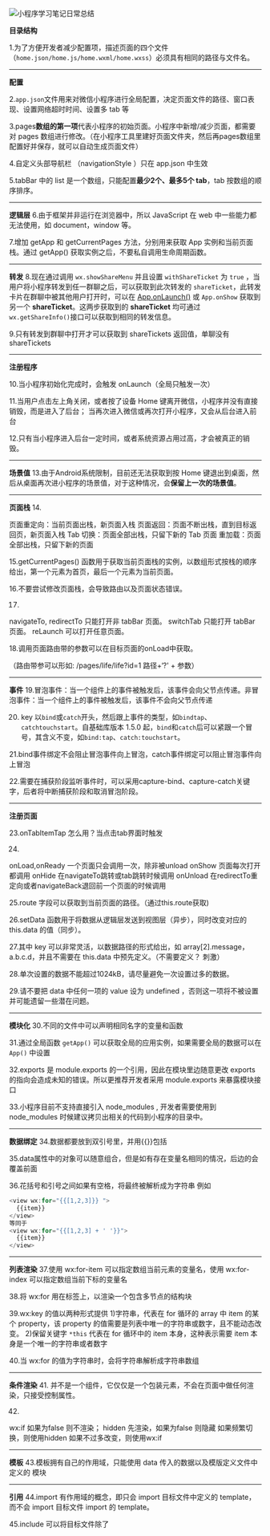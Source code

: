 ![小程序学习笔记日常总结](https://upload-images.jianshu.io/upload_images/6943526-8e8e15ec07a4ecbc.png?imageMogr2/auto-orient/strip%7CimageView2/2/w/1240)

**目录结构**

1.为了方便开发者减少配置项，描述页面的四个文件（`home.json/home.js/home.wxml/home.wxss`）必须具有相同的路径与文件名。

------

**配置**

2.`app.json`文件用来对微信小程序进行全局配置，决定页面文件的路径、窗口表现、设置网络超时时间、设置多 tab 等

3.pages**数组的第一项**代表小程序的初始页面。小程序中新增/减少页面，都需要对 pages 数组进行修改。（在小程序工具里建好页面文件夹，然后再pages数组里配置好并保存，就可以自动生成页面文件）

4.自定义头部导航栏 （navigationStyle ）只在 app.json 中生效

5.tabBar 中的 list 是一个数组，只能配置**最少2个、最多5个 tab**，tab 按数组的顺序排序。

------

**逻辑层**
6.由于框架并非运行在浏览器中，所以 JavaScript 在 web 中一些能力都无法使用，如 document，window 等。

7.增加 getApp 和 getCurrentPages 方法，分别用来获取 App 实例和当前页面栈。通过 getApp() 获取实例之后，不要私自调用生命周期函数。

------

**转发**
8.现在通过调用 `wx.showShareMenu` 并且设置 `withShareTicket` 为 `true` ，当用户将小程序转发到任一群聊之后，可以获取到此次转发的 `shareTicket`，此转发卡片在群聊中被其他用户打开时，可以在  [App.onLaunch()](https://link.jianshu.com/?t=https%3A%2F%2Fdevelopers.weixin.qq.com%2Fminiprogram%2Fdev%2Fframework%2Fapp-service%2Fapp.html)  或 `App.onShow` 获取到另一个 **shareTicket**。这两步获取到的 **shareTicket** 均可通过 `wx.getShareInfo()`接口可以获取到相同的转发信息。

9.只有转发到群聊中打开才可以获取到 shareTickets 返回值，单聊没有 shareTickets

------

**注册程序**

10.当小程序初始化完成时，会触发 onLaunch（全局只触发一次）

11.当用户点击左上角关闭，或者按了设备 Home 键离开微信，小程序并没有直接销毁，而是进入了后台；
当再次进入微信或再次打开小程序，又会从后台进入前台

12.只有当小程序进入后台一定时间，或者系统资源占用过高，才会被真正的销毁。

------

**场景值**
13.由于Android系统限制，目前还无法获取到按 Home 键退出到桌面，然后从桌面再次进小程序的场景值，对于这种情况，会**保留上一次的场景值**。

------

**页面栈**
14.

页面重定向：当前页面出栈，新页面入栈
页面返回：页面不断出栈，直到目标返回页，新页面入栈
Tab 切换：页面全部出栈，只留下新的 Tab 页面
重加载：页面全部出栈，只留下新的页面

15.getCurrentPages() 函数用于获取当前页面栈的实例，以数组形式按栈的顺序给出，第一个元素为首页，最后一个元素为当前页面。

16.不要尝试修改页面栈，会导致路由以及页面状态错误。

17.

navigateTo, redirectTo 只能打开非 tabBar 页面。
switchTab 只能打开 tabBar 页面。
reLaunch 可以打开任意页面。

18.调用页面路由带的参数可以在目标页面的onLoad中获取。

（路由带参可以形如: /pages/life/life?id=1 路径+‘?' + 参数）

------

**事件**
19.冒泡事件：当一个组件上的事件被触发后，该事件会向父节点传递。非冒泡事件：当一个组件上的事件被触发后，该事件不会向父节点传递

20. key 以`bind`或`catch`开头，然后跟上事件的类型，如`bindtap`、`catchtouchstart`。自基础库版本 1.5.0 起，`bind`和`catch`后可以紧跟一个冒号，其含义不变，如`bind:tap`、`catch:touchstart`。

21.bind事件绑定不会阻止冒泡事件向上冒泡，catch事件绑定可以阻止冒泡事件向上冒泡

22.需要在捕获阶段监听事件时，可以采用capture-bind、capture-catch关键字，后者将中断捕获阶段和取消冒泡阶段。

------

**注册页面**

23.onTabItemTap 怎么用？当点击tab界面时触发

24.

onLoad,onReady 一个页面只会调用一次，除非被unload
onShow 页面每次打开都调用
onHide 在navigateTo跳转或tab跳转时候调用
onUnload 在redirectTo重定向或者navigateBack退回前一个页面的时候调用

25.route 字段可以获取到当前页面的路径。（通过this.route获取)

26.setData 函数用于将数据从逻辑层发送到视图层（异步），同时改变对应的 this.data 的值（同步）。

27.其中 key 可以非常灵活，以数据路径的形式给出，如 array[2].message，a.b.c.d，并且不需要在 this.data 中预先定义。（不需要定义？ 刺激）

28.单次设置的数据不能超过1024kB，请尽量避免一次设置过多的数据。

29.请不要把 data 中任何一项的 value 设为 undefined ，否则这一项将不被设置并可能遗留一些潜在问题。

------

**模块化**
30.不同的文件中可以声明相同名字的变量和函数

31.通过全局函数  `getApp()` 可以获取全局的应用实例，如果需要全局的数据可以在 `App()` 中设置

32.exports 是 module.exports 的一个引用，因此在模块里边随意更改 exports 的指向会造成未知的错误。所以更推荐开发者采用 module.exports 来暴露模块接口

33.小程序目前不支持直接引入 node_modules , 开发者需要使用到 node_modules 时候建议拷贝出相关的代码到小程序的目录中。

------

**数据绑定**
34.数据都要放到双引号里，并用{{}}包括

35.data属性中的对象可以随意组合，但是如有存在变量名相同的情况，后边的会覆盖前面

36.花括号和引号之间如果有空格，将最终被解析成为字符串
例如

```js
<view wx:for="{{[1,2,3]}} ">
  {{item}}
</view>
等同于
<view wx:for="{{[1,2,3] + ' '}}">
  {{item}}
</view>
```

------

**列表渲染**
37.使用 wx:for-item 可以指定数组当前元素的变量名，使用 wx:for-index 可以指定数组当前下标的变量名

38.将 wx:for 用在<block/>标签上，以渲染一个包含多节点的结构块

39.wx:key 的值以两种形式提供
1)字符串，代表在 for 循环的 array 中 item 的某个 property，该 property 的值需要是列表中唯一的字符串或数字，且不能动态改变。
2)保留关键字 `*this` 代表在 for 循环中的 item 本身，这种表示需要 item 本身是一个唯一的字符串或者数字

40.当 wx:for 的值为字符串时，会将字符串解析成字符串数组

------

**条件渲染**
41.<block/> 并不是一个组件，它仅仅是一个包装元素，不会在页面中做任何渲染，只接受控制属性。

42.

wx:if 如果为false 则不渲染；
hidden 先渲染，如果为false 则隐藏
如果频繁切换，则使用hidden
如果不过多改变，则使用wx:if

------

**模板**
43.模板拥有自己的作用域，只能使用 data 传入的数据以及模版定义文件中定义的 <wxs /> 模块

------

**引用**
44.import 有作用域的概念，即只会 import 目标文件中定义的 template，而不会 import 目标文件 import 的 template。

45.include 可以将目标文件除了 <template/> <wxs/> 外的整个代码引入，相当于是拷贝到 include 位置

------

**WXS模块**
46.每个 wxs 模块均有一个内置的 module 对象。

47.wxs文件引入方式：

```
<wxs src="./../tools.wxs" module="tools" />
```

48.wxs 模块均为单例，wxs 模块在第一次被引用时，会自动初始化为单例对象。多个页面，多个地方，多次引用，使用的都是同一个 wxs 模块对象。

49.module 属性是当前 <wxs> 标签的模块名。在单个 wxml 文件内，建议其值唯一。有重复模块名则按照先后顺序覆盖（后者覆盖前者）。不同文件之间的 wxs 模块名不会相互覆盖。

------

**WXSS**
50.rpx（responsive pixel）: 可以根据屏幕宽度进行自适应。规定屏幕宽为750rpx。如在 iPhone6 上，屏幕宽度为375px，共有750个物理像素，则750rpx = 375px = 750物理像素，1rpx = 0.5px = 1物理像素。

51.开发微信小程序时设计师可以用 **iPhone6** 作为视觉稿的标准。

52.**使用@import语句可以导入外联样式表**，@import后跟需要导入的外联样式表的相对路径，用;表示语句结束。(导入外部的UI库)

------

**组件模板**
53.在组件模板中可以提供一个 <slot> 节点，用于承载组件引用时提供的子节点。

54.在组件定义时的选项中启用多slot支持

```
Component({
  options: {
    multipleSlots: true // 在组件定义时的选项中启用多slot支持
  },
  properties: { /* ... */ },
  methods: { /* ... */ }
})
```

55.可以在这个组件的wxml中使用多个slot，以不同的 name 来区分。
使用时，用 slot 属性来将节点插入到不同的slot上。

1)组件和引用组件的页面不能使用id选择器（#a）、属性选择器（[a]）和标签名选择器，请改用class选择器。
2)组件和引用组件的页面中使用后代选择器（.a .b）在一些极端情况下会有非预期的表现，如遇，请避免使用。
3)子元素选择器（.a>.b）只能用于 view 组件与其子节点之间，用于其他组件可能导致非预期的情况。
4)继承样式，如 font 、 color ，会从组件外继承到组件内。
5)除继承样式外， app.wxss 中的样式、组件所在页面的的样式对自定义组件无效

57.组件希望接受外部传入的样式类（类似于 view 组件的 hover-class 属性）。此时可以在 Component 中用 externalClasses 定义段定义若干个外部样式类。

------

**Component构造器**
58.properties ，组件的对外属性，是属性名到属性设置的映射表，属性设置中可包含三个字段， type 表示属性类型、 value 表示属性初始值、 observer 表示属性值被更改时的响应函数

59.在 properties 定义段中，属性名采用驼峰写法（propertyName）；在 wxml 中，指定属性值时则对应使用连字符写法（component-tag-name property-name="attr value"），应用于数据绑定时采用驼峰写法（attr="{{propertyName}}"）。

------

**组件事件**
60.自定义组件触发事件时，需要使用 triggerEvent 方法，指定事件名、detail对象和事件选项

-----

**behaviors**
61.每个 behavior 可以包含一组属性、数据、生命周期函数和方法，组件引用它时，它的属性、数据和方法会被合并到组件中，生命周期函数也会在对应时机被调用。每个组件可以引用多个 behavior 。 behavior 也可以引用其他 behavior 。

62.behavior 需要使用 Behavior() 构造器定义。

63.[wx://form-field](https://link.jianshu.com/?t=wx%3A%2F%2Fform-field) 代表一个内置 behavior ，它使得这个自定义组件有类似于表单控件的行为。

------

**组件间关系**
64.父子组件有相互间的关系，相互间的通信往往比较复杂。此时在组件定义时加入 relations 定义段，可以解决这样的问题（通过relation来告诉组件他的父节点是谁 或者 他的子节点是谁）

65.relations中type选项：目标组件的相对关系，可选的值为 parent 、 child 、 ancestor 、 descendant

------

**插件**
66.插件是对一组 js 接口或 [自定义组件](https://link.jianshu.com/?t=https%3A%2F%2Fdevelopers.weixin.qq.com%2Fminiprogram%2Fdev%2Fframework%2Fcustom-component%2F)的封装，用于提供给第三方小程序调用。插件必须嵌入在其他小程序中才能被用户使用。

------

**分包加载**
67.首页的 TAB 页面必须在 app（主包）内

------

**多线程worker**
68.一些异步处理的任务，可以放置于 Worker 中运行，待运行结束后，再把结果返回到小程序主线程。Worker 运行于一个单独的全局上下文与线程中，不能直接调用主线程的方法。 Worker 与主线程之间的数据传输，双方使用 Worker.postMessage() 来发送数据，[Worker.onMessage()](https://link.jianshu.com/?t=https%3A%2F%2Fdevelopers.weixin.qq.com%2Fminiprogram%2Fdev%2Fapi%2FcreateWorker.html) 来接收数据，传输的数据并不是直接共享，而是被复制的

1） Worker 最大并发数量限制为 1 个，创建下一个前请用 Worker.terminate() 结束当前 Worker
2）Worker 内代码只能 require 指定 Worker 路径内的文件，无法引用其它路径
3）Worker 的入口文件由 wx.createWorker() 时指定，开发者可动态指定 Worker 入口文件
4）Worker 内不支持 wx 系列的 API
5）Workers 之间不支持发送消息

------

**兼容**
70.可以通过 `wx.getSystemInfo` 或者 `wx.getSystemInfoSync` 获取到小程序的基础库版本号。也可以通过 `wx.canIUse` [详情](https://link.jianshu.com/?t=https%3A%2F%2Fdevelopers.weixin.qq.com%2Fminiprogram%2Fdev%2Fapi%2Fapi-caniuse.html) 来判断是否可以在该基础库版本下直接使用对应的API或者组件

------

**运行机制**
71.假如用户已经打开过某小程序，然后在一定时间内再次打开该小程序，此时无需重新启动，只需将后台态的小程序切换到前台，这个过程就是热启动；冷启动指的是用户首次打开或小程序被微信主动销毁后再次打开的情况，此时小程序需要重新加载启动。（热启动，打开过，一段时间内再次打开
冷启动，第一次打开，或者销毁后再打开）

72.小程序冷启动时如果发现有新版本，将会异步下载新版本的代码包，并同时用客户端本地的包进行启动，即新版本的小程序需要等下一次冷启动才会应用上。（如果第一次打开，就是直接下载新版本。
如果以前打开过，就先用老包，然后后台异步下载新包，再次冷启动后时替换）

73.（只有销毁后才算真正的关闭小程序，下次打开就时冷启动）
1）小程序没有重启的概念
2）当小程序进入后台，客户端会维持一段时间的运行状态，超过一定时间后（目前是5分钟）会被微信主动销毁
3）当短时间内（5s）连续收到两次以上收到系统内存告警，会进行小程序的销毁

74.再次打开逻辑
可以设置打开上次的页面，
也可以设置打开直接到首页
使用wx.reLaunch 打开指定页面

------

**优化建议**
75.用户传输的数据，需要将其转换为字符串形式传递，同时把转换后的数据内容拼接成一份 JS 脚本，再通过执行 JS 脚本的形式传递到两边独立环境。

76.数据到达视图层并不是实时的。

77.常见的setData操作错误
1） 频繁的去 setData
2）每次 setData 都传递大量新数据
3）后台态页面进行 setData

78.建议开发者尽量减少使用大图片资源

79.有必要尽量减少代码包的大小，因为代码包大小直接影响到下载速度，从而影响用户的首次打开体验

80.控制代码包内图片资源。GZIP 对基于文本资源的压缩效果最好，在压缩较大文件时往往可高达 70%-80% 的压缩率，而如果对已经压缩的资源（例如大多数的图片格式）则效果甚微。

81.及时清理没有使用到的代码和资源

------

**发起请求**
82.最终发送给服务器的数据是 String 类型，如果传入的 data 不是 String 类型，会被转换成 String




